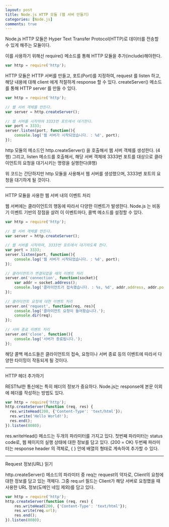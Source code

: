 ```yaml
---
layout: post
title: Node.js HTTP 모듈 (웹 서버 만들기)
categories: [Node.js]
comments: true
---
```


Node.js HTTP 모듈은 Hyper Text Transfer Protocol(HTTP)로 데이터를 전송할 수 있게 해주는 모듈이다.

이를 사용하기 위해선 require() 메소드를 통해 HTTP 모듈을 추가(include)해야한다.

``` javascript
var http = require('http');
```

HTTP 모듈은 HTTP 서버를 만들고, 포트(Port)를 지정하여, request 를 listen 하고, 해당 내용에 대해 client 에게 적절하게 response 할 수 있다.
createServer() 메소드를 통해 HTTP server 를 만들 수 있다.

``` javascript
var http = require('http');
 
// 웹 서버 객체를 만든다.
var server = http.createServer();
 
// 웹 서버를 시작하여 3333번 포트에서 대기한다.
var port = 3333;
server.listen(port, function(){
    console.log('웹 서버가 시작되었습니다. : %d', port);
});
```

http 모듈의 메소드인 http.createServer() 을 호출해서 웹 서버 객체를 생성한다. (4행)
그리고, listen 메소드를 호출해서, 해당 서버 객체에 3333번 포트를 대상으로 클라이언트의 요청을 대기시키는 명령을 실행한다(8행)

위 코드는 간단하지만 http 모듈을 사용해서 웹 서버를 생성했으며, 3333번 포트의 요청을 대기하게 될 것이다.

------------------

HTTP 모듈을 사용한 웹 서버 내의 이벤트 처리

웹 서버에는 클라이언트의 행동에 따라서 다양한 이벤트가 발생한다.
Node.js 는 비동기 이벤트 기반의 장점을 살려 이 이벤트마다, 콜백 메소드를 설정할 수 있다.

``` javascript
var http = require('http');
 
// 웹 서버 객체를 만든다.
var server = http.createServer();
 
// 웹 서버를 시작하여, 3333번 포트에서 대기하도록 한다.
var port = 3333;
server.listen(port, function(){
    console.log('웹 서버가 시작되었습니다. : %d', port);
});
 
// 클라이언트가 연결되었을 때의 이벤트 처리
server.on('connection', function(socket){
    var addr = socket.address();
    console.log('클라이언트가 접속했습니다. : %s, %d', addr.address, addr.port);
});
 
// 클라이언트 요청에 대한 이벤트 처리
server.on('request', function(req, res){
    console.log('클라이언트 요청이 들어왔습니다.');
    console.dir(req);
});
 
// 서버 종료 이벤트 처리
server.on('close', function(){
    console.log('서버가 종료됩니다.');
});
```

해당 콜백 메소드들은 클라이언트의 접속, 요청이나 서버 종료 등의 이벤트에 따라서 다양한 타이밍이 작동되게 될 것이다.

----------------------
 
HTTP 헤더 추가하기

RESTful한 통신에는 특히 헤더의 정보가 중요하다. Node.js는 response에 본문 이외에 헤더를 작성하는 방법도 있다.

``` javascript
var http = require('http');
http.createServer(function (req, res) {
  res.writeHead(200, {'Content-Type': 'text/html'});
  res.write('Hello World!');
  res.end();
}).listen(8080);
```

res.writeHead() 메소드는 두개의 파라미터를 가지고 있다.
첫번째 파라미터는 status code로, 웹 페이지의 실행 상태에 대한 정보를 담고 있다. (200 = OK)
두번째 파라미터는 response header 의 객체로, { } 안에 배열의 형태로 계속하여 추가할 수 있다.

----------------

Request 정보(URL) 읽기

http.createServer() 메소드의 파라미터 중 req는 request의 약자로, Client의 요청에 대한 정보를 담고 있는 객체다.
그중 req.url 필드는 Client가 해당 서버로 요청했을 때 사용한 URL 정보(도메인 네임 제외)를 담고 있다.

``` javascript
var http = require('http');
http.createServer(function (req, res) {
    res.writeHead(200, {'Content-Type': 'text/html'});
    res.write(req.url);
    res.end();
}).listen(8080);
```
